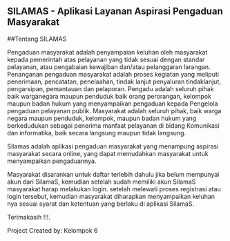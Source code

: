 ## SILAMAS - Aplikasi Layanan Aspirasi Pengaduan Masyarakat

##Tentang SILAMAS

Pengaduan masyarakat adalah penyampaian keluhan oleh masyarakat kepada pemerintah atas pelayanan yang tidak sesuai dengan standar pelayanan, atau pengabaian kewajiban dan/atau pelanggaran larangan. Penanganan pengaduan masyarakat adalah proses kegiatan yang meliputi penerimaan, pencatatan, penelaahan, tindak lanjut penyaluran tindaklanjut, pengarsipan, pemantauan dan pelaporan. Pengadu adalah seluruh pihak baik warganegara maupun penduduk baik orang perorangan, kelompok maupun badan hukum yang menyampaikan pengaduan kepada Pengelola pengaduan pelayanan publik. Masyarakat adalah seluruh pihak, baik warga negara maupun penduduk, kelompok, maupun badan hukum yang berkedudukan sebagai penerima manfaat pelayanan di bidang Komunikasi dan informatika, baik secara langsung maupun tidak langsung.

Silamas adalah aplikasi pengaduan masyarakat yang menampung aspirasi masyarakat secara online, yang dapat memudahkan masyarakat untuk menyampaikan pengaduannya.

Masyarakat disarankan untuk daftar terlebih dahulu jika belum mempunyai akun dari SilamaS, kemudian setelah sudah memiliki akun SilamaS masyarakat harap melakukan login. setelah melewati proses registrasi atau login tersebut, kemudian masyarakat diharapkan menyampaikan keluhan nya sesuai syarat dan ketentuan yang berlaku di aplikasi SilamaS.

Terimakasih !!!.

Project Created by: Kelompok 6